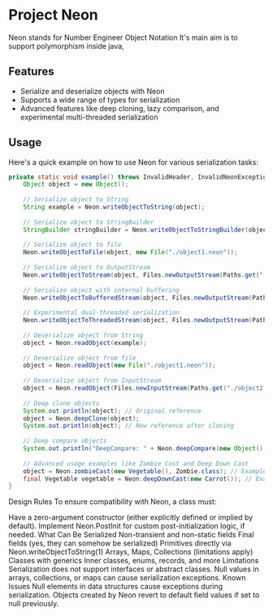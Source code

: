 # Project Neon

Neon stands for Number Engineer Object Notation
It's main aim is to support polymorphism inside java,

## Features

- Serialize and deserialize objects with Neon
- Supports a wide range of types for serialization
- Advanced features like deep cloning, lazy comparison, and experimental multi-threaded serialization

## Usage

Here's a quick example on how to use Neon for various serialization tasks:

```java
private static void example() throws InvalidHeader, InvalidNeonException, IOException {
    Object object = new Object();
    
    // Serialize object to String
    String example = Neon.writeObjectToString(object);
    
    // Serialize object to StringBuilder
    StringBuilder stringBuilder = Neon.writeObjectToStringBuilder(object);
    
    // Serialize object to file
    Neon.writeObjectToFile(object, new File("./object1.neon"));
    
    // Serialize object to OutputStream
    Neon.writeObjectToStream(object, Files.newOutputStream(Paths.get("./object2.neon")));
    
    // Serialize object with internal buffering
    Neon.writeObjectToBufferedStream(object, Files.newOutputStream(Paths.get("./object3.neon")));
    
    // Experimental dual-threaded serialization
    Neon.writeObjectToThreadedStream(object, Files.newOutputStream(Paths.get("./object4.neon")), (finished) -> {});
    
    // Deserialize object from String
    object = Neon.readObject(example);
    
    // Deserialize object from file
    object = Neon.readObject(new File("./object1.neon"));
    
    // Deserialize object from InputStream
    object = Neon.readObject(Files.newInputStream(Paths.get("./object2.neon")));
    
    // Deep clone objects
    System.out.println(object); // Original reference
    object = Neon.deepClone(object);
    System.out.println(object); // New reference after cloning
    
    // Deep compare objects
    System.out.println("DeepCompare: " + Neon.deepCompare(new Object(), new Object()));
    
    // Advanced usage examples like Zombie Cast and Deep Down Cast
    object = Neon.zombieCast(new Vegetable(), Zombie.class); // Example of Zombie Cast
    final Vegetable vegetable = Neon.deepDownCast(new Carrot()); // Example of Deep Down Cast
}
```

Design Rules
To ensure compatibility with Neon, a class must:

Have a zero-argument constructor (either explicitly defined or implied by default).
Implement Neon.PostInit for custom post-initialization logic, if needed.
What Can Be Serialized
Non-transient and non-static fields
Final fields (yes, they can somehow be serialized)
Primitives directly via Neon.writeObjectToString(1)
Arrays, Maps, Collections (limitations apply)
Classes with generics
Inner classes, enums, records, and more
Limitations
Serialization does not support interfaces or abstract classes.
Null values in arrays, collections, or maps can cause serialization exceptions.
Known Issues
Null elements in data structures cause exceptions during serialization.
Objects created by Neon revert to default field values if set to null previously.

